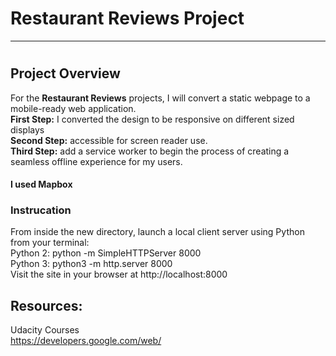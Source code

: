 # Restaurant Reviews Project
---
#
## Project Overview

For the **Restaurant Reviews** projects, I will  convert a static webpage to a mobile-ready web application.<br />
  **First Step:** I converted the design to be responsive on different sized displays<br />
  **Second Step:** accessible for screen reader use.<br />
  **Third Step:** add a service worker to begin the process of creating a seamless offline experience for my users.<br />
  #### I used Mapbox

### Instrucation

From inside the new directory, launch a local client server using Python from your terminal: <br />
Python 2: python -m SimpleHTTPServer 8000 <br />
Python 3: python3 -m http.server 8000<br />
Visit the site in your browser at http://localhost:8000<br />



## Resources:
Udacity Courses<br />
https://developers.google.com/web/


